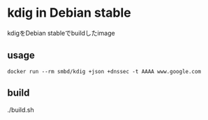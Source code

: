 # kdig in Debian stable

kdigをDebian stableでbuildしたimage

## usage
```
docker run --rm smbd/kdig +json +dnssec -t AAAA www.google.com
```

## build
./build.sh
